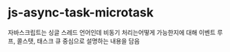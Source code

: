 # js-async-task-microtask

자바스크립트는 싱글 스레드 언어인데 비동기 처리는어떻게 가능한지에 대해 이벤트 루프, 콜스탯, 태스크 큐 중심으로 설명하는 내용을 담음

